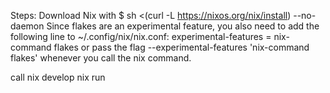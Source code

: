 Steps: 
Download Nix with $ sh <(curl -L https://nixos.org/nix/install) --no-daemon
Since flakes are an experimental feature, you also need to add the following line to ~/.config/nix/nix.conf:
experimental-features = nix-command flakes
or pass the flag --experimental-features 'nix-command flakes' whenever you call the nix command.

call nix develop
nix run
